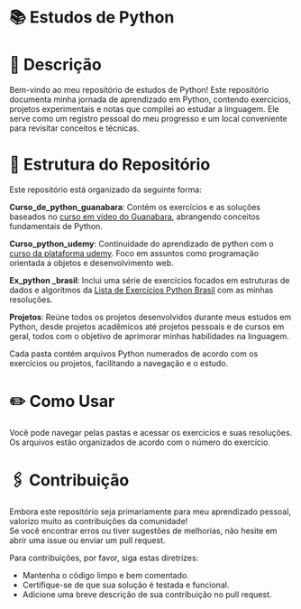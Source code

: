 # 📚 Estudos de Python

# 🌟 Descrição
Bem-vindo ao meu repositório de estudos de Python! 
Este repositório documenta minha jornada de aprendizado em Python, contendo exercícios, projetos experimentais e notas que compilei ao estudar a linguagem. Ele serve como um registro pessoal do meu progresso e um local conveniente para revisitar conceitos e técnicas.


# 📑 Estrutura do Repositório
Este repositório está organizado da seguinte forma:  

**Curso_de_python_guanabara**: Contém os exercícios e as soluções baseados no [curso em vídeo do Guanabara](https://www.youtube.com/watch?v=S9uPNppGsGo&list=PLHz_AreHm4dlKP6QQCekuIPky1CiwmdI6), abrangendo conceitos fundamentais de Python. 

**Curso_python_udemy**: Continuidade do aprendizado de python com o [curso da plataforma udemy](https://www.udemy.com/share/101rZm3@ltctX9YJDbngg7JQYiYyV0doH6YK2ZYWcZwhsW8T7wn2VLMnGeLuojDLjKsF7aZJ/). Foco em assuntos como programação orientada a objetos e desenvolvimento web.

**Ex_python _brasil**: Inclui uma série de exercícios focados em estruturas de dados e algoritmos da [Lista de Exercícios Python Brasil](https://wiki.python.org.br/ListaDeExercicios) com as minhas resoluções.  

**Projetos**: Reúne todos os projetos desenvolvidos durante meus estudos em Python, desde projetos acadêmicos até projetos pessoais e de cursos em geral, todos com o objetivo de aprimorar minhas habilidades na linguagem.

Cada pasta contém arquivos Python numerados de acordo com os exercícios ou projetos, facilitando a navegação e o estudo.  

# ✏️ Como Usar
Você pode navegar pelas pastas e acessar os exercícios e suas resoluções. Os arquivos estão organizados de acordo com o número do exercício.

#  🖇️ Contribuição
Embora este repositório seja primariamente para meu aprendizado pessoal, valorizo muito as contribuições da comunidade!  
Se você encontrar erros ou tiver sugestões de melhorias, não hesite em abrir uma issue ou enviar um pull request.  

Para contribuições, por favor, siga estas diretrizes:

  - Mantenha o código limpo e bem comentado.
  - Certifique-se de que sua solução é testada e funcional.
  - Adicione uma breve descrição de sua contribuição no pull request.

